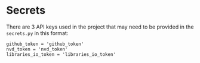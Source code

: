 # Secrets

There are 3 API keys used in the project that may need to be provided in the `secrets.py`  in this format:
```
github_token = 'github_token'
nvd_token = 'nvd_token'
libraries_io_token = 'libraries_io_token'
```